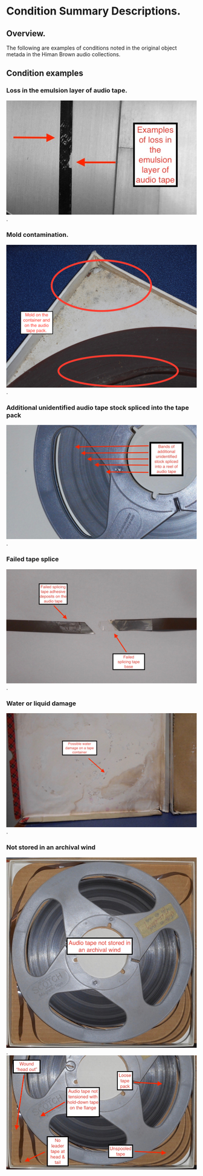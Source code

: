 # Condition Summary Descriptions. 

  
## Overview. 
The following are examples of conditions noted in the original object metada in the Himan Brown audio collections.  

## Condition examples

### Loss in the emulsion layer of audio tape.  
![](emusion_1.jpg). 

### Mold contamination.  
![](mold_1.jpg). 

### Additional unidentified audio tape stock spliced into the tape pack 
![](multiStock_1.jpg). 

### Failed tape splice 
![](splice_1a.jpg). 
  
### Water or liquid damage
![](waterdamage_1.jpg). 

### Not stored in an archival wind 
![](wind_1.jpg).   
![](wind_2.jpg)


